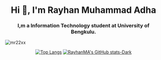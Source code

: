 <h1 align="center">Hi 👋, I'm Rayhan Muhammad Adha</h1>
<h3 align="center">I,m a Information Technology student at University of Bengkulu.</h3>

<p align="left"> <img src="https://komarev.com/ghpvc/?username=mr22xx&label=Profile%20views&color=0e75b6&style=flat" alt="mr22xx" /> </p>

<center>
  
[![Top Langs](https://github-readme-stats.vercel.app/api/top-langs/?username=mr22XX&layout=compact&theme=dark#gh-dark-mode-only)](https://github.com/anuraghazra/github-readme-stats#gh-dark-mode-only)
[![RayhanMA's GitHub stats-Dark](https://github-readme-stats.vercel.app/api?username=mr22XX&show_icons=true&theme=dark#gh-dark-mode-only)](https://github.com/anuraghazra/github-readme-stats#gh-dark-mode-only)
</center>



